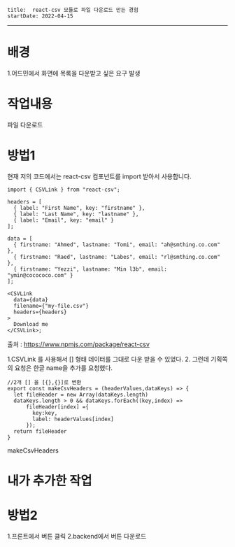 ```
title:  react-csv 모듈로 파일 다운로드 만든 경험
startDate: 2022-04-15
```
--- 

# 배경
1.어드민에서 화면에 목록을 다운받고 싶은 요구 발생


# 작업내용
파일 다운로드

# 방법1
현재 저의 코드에서는 react-csv 컴포넌트를 import 받아서 사용합니다.
```
import { CSVLink } from "react-csv";

headers = [
  { label: "First Name", key: "firstname" },
  { label: "Last Name", key: "lastname" },
  { label: "Email", key: "email" }
];

data = [
  { firstname: "Ahmed", lastname: "Tomi", email: "ah@smthing.co.com" },
  { firstname: "Raed", lastname: "Labes", email: "rl@smthing.co.com" },
  { firstname: "Yezzi", lastname: "Min l3b", email: "ymin@cocococo.com" }
];

<CSVLink
  data={data}
  filename={"my-file.csv"}
  headers={headers}
>
  Download me
</CSVLink>;
```
출처 : https://www.npmjs.com/package/react-csv

1.CSVLink 를 사용해서 [] 형태 데이터를 그대로 다운 받을 수 있었다.
2. 그런데 기획쪽의 요청은 한글 name을 추가를 요청했다.

```
//2개 [] 을 [{},{}]로 변환
export const makeCsvHeaders = (headerValues,dataKeys) => {
  let fileHeader = new Array(dataKeys.length)
  dataKeys.length > 0 && dataKeys.forEach((key,index) =>
      fileHeader[index] ={
        key:key,
        label: headerValues[index]
      });
  return fileHeader
}
```

makeCsvHeaders

# 내가 추가한 작업



# 방법2

1.프론트에서 버튼 클릭
2.backend에서 버튼 다운로드
